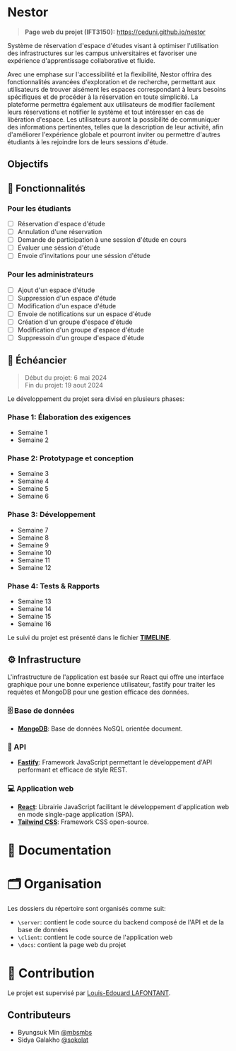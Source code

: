 # Nestor

> **Page web du projet (IFT3150):** https://ceduni.github.io/nestor

Système de réservation d'espace d'études visant à optimiser l'utilisation des infrastructures sur les campus universitaires et favoriser une expérience d'apprentissage collaborative et fluide.

Avec une emphase sur l'accessibilité et la flexibilité, Nestor offrira des fonctionnalités avancées d'exploration et de recherche, permettant aux utilisateurs de trouver aisément les espaces correspondant à leurs besoins spécifiques et de procéder à la réservation en toute simplicité.
La plateforme permettra également aux utilisateurs de modifier facilement leurs réservations et notifier le système et tout intéresser en cas de libération d'espace. Les utilisateurs auront la possibilité de communiquer des informations pertinentes, telles que la description de leur activité, afin d'améliorer l'expérience globale et pourront inviter ou permettre d'autres étudiants à les rejoindre lors de leurs sessions d'étude. 
 
## Objectifs 

<!-- TODO -->

## :scroll: Fonctionnalités

### Pour les étudiants

- [ ] Réservation d'espace d'étude
- [ ] Annulation d'une réservation
- [ ] Demande de participation à une session d'étude en cours
- [ ] Évaluer une séssion d'étude
- [ ] Envoie d'invitations pour une séssion d'étude

### Pour les administrateurs 

- [ ] Ajout d'un espace d'étude
- [ ] Suppression d'un espace d'étude
- [ ] Modification d'un espace d'étude
- [ ] Envoie de notifications sur un espace d'étude
- [ ] Création d'un groupe d'espace d'étude
- [ ] Modification d'un groupe d'espace d'étude
- [ ] Suppressoin d'un groupe d'espace d'étude

<!-- TODO -->

## 📅 Échéancier

> Début du projet: 6 mai 2024  
> Fin du projet: 19 aout 2024

Le développement du projet sera divisé en plusieurs phases:

### Phase 1: Élaboration des exigences

- Semaine 1
- Semaine 2

### Phase 2: Prototypage et conception

- Semaine 3
- Semaine 4
- Semaine 5
- Semaine 6

### Phase 3: Développement 

- Semaine 7
- Semaine 8
- Semaine 9
- Semaine 10
- Semaine 11
- Semaine 12

### Phase 4: Tests & Rapports

- Semaine 13
- Semaine 14
- Semaine 15
- Semaine 16

Le suivi du projet est présenté dans le fichier [**TIMELINE**](TIMELINE.md).

## :gear:  Infrastructure

L'infrastructure de l'application est basée sur React qui offre une interface graphique pour une bonne experience utilisateur,
fastify pour traiter les requètes et MongoDB pour une gestion efficace des données.

### 🗄️ Base de données

- [**MongoDB**](https://www.mongodb.com/): Base de données NoSQL orientée document.

### 🔗 API

- [**Fastify**](https://fastify.dev): Framework JavaScript permettant le développement d'API performant et efficace de style REST.

### 💻 Application web

- [**React**](https://react.dev/): Librairie JavaScript facilitant le développement d'application web en mode single-page application (SPA).
- [**Tailwind CSS**](https://tailwindcss.com/): Framework CSS open-source.
<!-- TODO -->

# 📘 Documentation

# 🗂️ Organisation

Les dossiers du répertoire sont organisés comme suit:

- `\server`: contient le code source du backend composé de l'API et de la base de données
- `\client`: contient le code source de l'application web
- `\docs`: contient la page web du projet
<!-- TODO -->

# 🌟 Contribution

Le projet est supervisé par [Louis-Edouard LAFONTANT](mailto:louis.edouard.lafontant@umontreal.ca).

## Contributeurs

- Byungsuk Min [@mbsmbs](https://github.com/mbsmbs)
- Sidya Galakho [@sokolat](https://github.com/sokolat)
